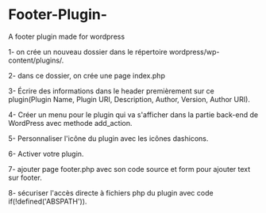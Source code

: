 # Footer-Plugin-
A footer plugin made for wordpress

1- on crée un nouveau dossier dans le répertoire wordpress/wp-content/plugins/.

2- dans ce dossier, on crée une page index.php

3- Écrire des informations dans le header premièrement sur ce plugin(Plugin Name, Plugin URI, Description, Author, Version, Author URI).

4- Créer un menu pour le plugin qui va s'afficher dans la partie back-end de WordPress avec methode add_action.

5- Personnaliser l'icône du plugin avec les icônes dashicons.

6- Activer votre plugin.

7- ajouter page footer.php avec son code source et form pour ajouter text sur footer.

8- sécuriser l'accès directe à fichiers php du plugin avec code if(!defined('ABSPATH')).